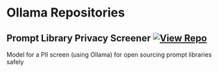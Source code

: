 # Ollama Repositories

## Prompt Library Privacy Screener [![View Repo](https://img.shields.io/badge/view-repo-green)](https://github.com/danielrosehill/Prompt-Library-Privacy-Screener)
Model for a PII screen (using Ollama) for open sourcing prompt libraries safely

